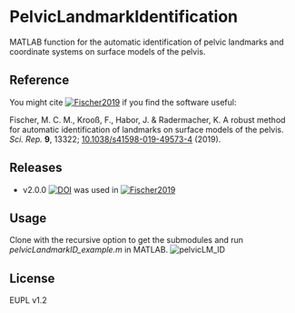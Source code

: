 # PelvicLandmarkIdentification
MATLAB function for the automatic identification of pelvic landmarks and coordinate systems on surface models of the pelvis.

## Reference
You might cite [![Fischer2019](https://img.shields.io/badge/Fischer-2019-lightgrey.svg)](https://doi.org/10.1038/s41598-019-49573-4) if you find the software useful:

Fischer, M. C. M., Krooß, F., Habor, J. & Radermacher, K. A robust method for automatic identification of landmarks on surface models of the pelvis. *Sci. Rep.* **9**, 13322; [10.1038/s41598-019-49573-4](https://doi.org/10.1038/s41598-019-49573-4) (2019).

## Releases
- v2.0.0 [![DOI](https://zenodo.org/badge/DOI/10.5281/zenodo.3384110.svg)](https://doi.org/10.5281/zenodo.3384110) was used in [![Fischer2019](https://img.shields.io/badge/Fischer-2019-lightgrey.svg)](https://doi.org/10.1038/s41598-019-49573-4)

## Usage 
Clone with the recursive option to get the submodules and run *pelvicLandmarkID_example.m* in MATLAB.
![pelvicLM_ID](https://user-images.githubusercontent.com/15254908/74542388-c7b2ac00-4f43-11ea-9bb6-06390c5bb1d1.PNG)

## License
EUPL v1.2